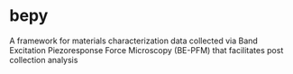 # bepy
A framework for materials characterization data collected via Band Excitation Piezoresponse Force Microscopy (BE-PFM) that facilitates post collection analysis
